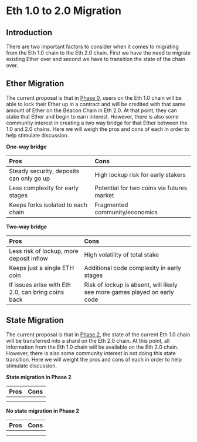 # Eth 1.0 to 2.0 Migration

## Introduction

There are two important factors to consider when it comes to migrating from the Eth 1.0 chain to the Eth 2.0 chain. First we have the need to migrate existing Ether over and second we have to transition the state of the chain over.

## Ether Migration

The current proposal is that in [Phase 0](./#phase-0-beacon-chain-late-2019), users on the Eth 1.0 chain will be able to lock their Ether up in a contract and will be credited with that same amount of Ether on the Beacon Chain in Eth 2.0. At that point, they can stake that Ether and begin to earn interest. However, there is also some community interest in creating a two way bridge for that Ether between the 1.0 and 2.0 chains. Here we will weigh the pros and cons of each in order to help stimulate discussion.

**One-way bridge**

| Pros | Cons |
| :--- | :--- |
| Steady security, deposits can only go up | High lockup risk for early stakers |
| Less complexity for early stages | Potential for two coins via futures market |
| Keeps forks isolated to each chain | Fragmented community/economics |

**Two-way bridge**

| Pros | Cons |
| :--- | :--- |
| Less risk of lockup, more deposit inflow | High volatility of total stake |
| Keeps just a single ETH coin | Additional code complexity in early stages |
| If issues arise with Eth 2.0, can bring coins back | Risk of lockup is absent, will likely see more games played on early code |

## State Migration

The current proposal is that in [Phase 2](./#phase-2-state-execution), the state of the current Eth 1.0 chain will be transferred into a shard on the Eth 2.0 chain. At this point, all information from the Eth 1.0 chain will be available on the Eth 2.0 chain. However, there is also some community interest in not doing this state transition. Here we will weight the pros and cons of each in order to help stimulate discussion.

**State migration in Phase 2**

| Pros | Cons |
| :--- | :--- |
|  |  |
|  |  |

**No state migration in Phase 2**

| Pros | Cons |
| :--- | :--- |
|  |  |
|  |  |

